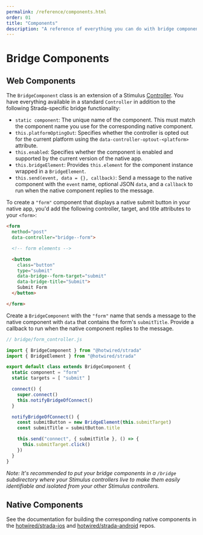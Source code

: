 ```yaml
---
permalink: /reference/components.html
order: 01
title: "Components"
description: "A reference of everything you can do with bridge components."
---
```


# Bridge Components

## Web Components

The `BridgeComponent` class is an extension of a Stimulus [Controller](https://stimulus.hotwired.dev/reference/controllers). You have everything available in a standard `Controller` in addition to the following Strada-specific bridge functionality:

* `static component`: The unique name of the component. This must match the component name you use for the corresponding native component.
* `this.platformOptingOut`: Specifies whether the controller is opted out for the current platform using the `data-controller-optout-<platform>` attribute.
* `this.enabled`: Specifies whether the component is enabled and supported by the current version of the native app.
* `this.bridgeElement`: Provides `this.element` for the component instance wrapped in a `BridgeElement`.
* `this.send(event, data = {}, callback)`: Send a message to the native component with the `event` name, optional JSON `data`, and a `callback` to run when the native component replies to the message.

To create a `"form"` component that displays a native submit button in your native app, you'd add the following controller, target, and title attributes to your `<form>`:

```html
<form
  method="post"
  data-controller="bridge--form">

  <!-- form elements -->

  <button
    class="button"
    type="submit"
    data-bridge--form-target="submit"
    data-bridge-title="Submit">
    Submit Form
  </button>

</form>
```

Create a `BridgeComponent` with the `"form"` name that sends a message to the native component with `data` that contains the form's `submitTitle`. Provide a callback to run when the native component replies to the message.

```javascript
// bridge/form_controller.js

import { BridgeComponent } from "@hotwired/strada"
import { BridgeElement } from "@hotwired/strada"

export default class extends BridgeComponent {
  static component = "form"
  static targets = [ "submit" ]

  connect() {
    super.connect()
    this.notifyBridgeOfConnect()
  }

  notifyBridgeOfConnect() {
    const submitButton = new BridgeElement(this.submitTarget)
    const submitTitle = submitButton.title

    this.send("connect", { submitTitle }, () => {
      this.submitTarget.click()
    })
  }
}
```

_Note: It's recommended to put your bridge components in a `/bridge` subdirectory where your Stimulus controllers live to make them easily identifiable and isolated from your other Stimulus controllers._

## Native Components

See the documentation for building the corresponding native components in the [hotwired/strada-ios](https://github.com/hotwired/strada-ios/blob/main/docs/BUILD-COMPONENTS.md) and [hotwired/strada-android](https://github.com/hotwired/strada-android/blob/main/docs/BUILD-COMPONENTS.md) repos.

<br/>
